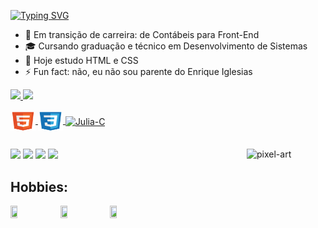 <a href="https://git.io/typing-svg"><img src="https://readme-typing-svg.demolab.com?font=Fira+Code&pause=1000&color=7E6CE0&random=false&width=435&lines=Ol%C3%A1%2C+me+chamo+Julia+Iglesias!;Seja+bem+vindo+ao+meu+perfil!%F0%9F%91%8B" alt="Typing SVG" /></a>
- 🚀 Em transição de carreira: de Contábeis para Front-End
- 🎓 Cursando graduação e técnico em Desenvolvimento de Sistemas
- 🌱 Hoje estudo HTML e CSS
- ⚡ Fun fact: não, eu não sou parente do Enrique Iglesias

<div>
  <a href="https://github.com/juiglesiass">
  <img height="140em" src="https://github-readme-stats.vercel.app/api?username=juiglesiass&show_icons=true&theme=tokyonight&include_all_commits=true&count_private=true"/>
  <img height="140em" src="https://github-readme-stats.vercel.app/api/top-langs/?username=juiglesiass&layout=compact&langs_count=7&theme=tokyonight"/>
</div>
    
<div style="display: inline_block"><br>
  <img align="center" alt="Julia-HTML" height="30" width="40" src="https://raw.githubusercontent.com/devicons/devicon/master/icons/html5/html5-original.svg">
  <img align="center" alt="Julia-CSS" height="30" width="40" src="https://raw.githubusercontent.com/devicons/devicon/master/icons/css3/css3-original.svg">
  <img align="center" alt="Julia-C" height="35" width="40" src="https://media.discordapp.net/attachments/903447462763712523/1354930341139320913/c-programming.png?ex=67e714b6&is=67e5c336&hm=c2458b86c6b700bfab3a95df58f98e2dbefe24b8fb7320da8d1533596ff40cd0&=&format=webp&quality=lossless">

</div>

  ##
  
<div>
  <a href = "mailto:byjuliaiglesias@gmail.com"><img src="https://img.shields.io/badge/-Gmail-%23333?style=for-the-badge&logo=gmail&logoColor=white" target="_blank"></a>
  <a href="https://www.linkedin.com/in/julia-fran%C3%A7a-iglesias-29bb81200/" target="_blank"><img src="https://img.shields.io/badge/-LinkedIn-%230077B5?style=for-the-badge&logo=linkedin&logoColor=white" target="_blank"></a>
  <a href="https://instagram.com/juliafiglesias" target="_blank"><img src="https://img.shields.io/badge/-Instagram-%23E4405F?style=for-the-badge&logo=instagram&logoColor=white" target="_blank"></a>
  <a href="https://i.postimg.cc/FsDfXnHy/Curr-culo-Julia-2025update.png" target="_blank"><img src="https://img.shields.io/badge/Download.CV-111111.svg?style=for-the-badge&logo=readdotcv&logoColor=white" target="_blank"></a>
  <img width="25%" height="25%" margin="30px" align="right" alt="pixel-art" src="https://cdn.discordapp.com/attachments/903447462763712523/1339678323315314718/pixel-art-gif.gif?ex=67af982a&is=67ae46aa&hm=da6254ecd1ed34150e3a9e29a4419f87d7802455c648425264c76707ec4de0e8&"
</div>
  
<div>
  <h2>Hobbies:</h2>
    <img width="15%" height="15%" margin="30px" src="https://upload.wikimedia.org/wikipedia/commons/thumb/f/fc/Valorant_logo_-_pink_color_version.svg/2560px-Valorant_logo_-_pink_color_version.svg.png"/>
    <img width="15%" height="15%" margin="30px" src="https://i.postimg.cc/Vkq89pv5/fut.png"/> 
    <img width="15%" height="15%" margin="40px" src="https://media.discordapp.net/attachments/1246922670772322479/1346135632447279135/Design_sem_nome_1.png?ex=67e6ba00&is=67e56880&hm=4e79d520b988470b2ee211ee02fa812f0cc8997f1fd14356a258f797e9d16129&=&format=webp&quality=lossless&width=971&height=978"/>
</div>

